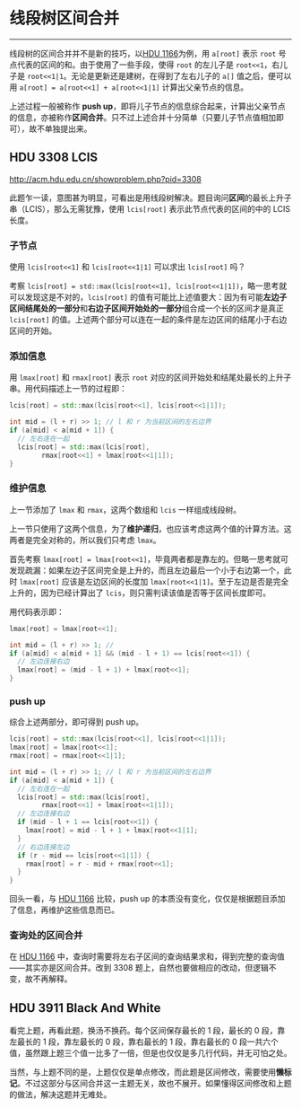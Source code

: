 # 线段树区间合并

---

线段树的区间合并并不是新的技巧，以[HDU 1166](http://acm.hdu.edu.cn/showproblem.php?pid=1166)为例，用 `a[root]` 表示 `root` 号点代表的区间的和。由于使用了一些手段，使得 `root` 的左儿子是 `root<<1`，右儿子是 `root<<1|1`。无论是更新还是建树，在得到了左右儿子的 `a[]` 值之后，便可以用 `a[root] = a[root<<1] + a[root<<1|1]` 计算出父亲节点的信息。

上述过程一般被称作 **push up**，即将儿子节点的信息综合起来，计算出父亲节点的信息，亦被称作**区间合并**。只不过上述合并十分简单（只要儿子节点值相加即可），故不单独提出来。

## HDU 3308 LCIS

http://acm.hdu.edu.cn/showproblem.php?pid=3308

此题乍一读，意图甚为明显，可看出是用线段树解决。题目询问**区间**的最长上升子串（LCIS），那么无需犹豫，使用 `lcis[root]` 表示此节点代表的区间的中的 LCIS 长度。

### 子节点

使用 `lcis[root<<1]` 和 `lcis[root<<1|1]` 可以求出 `lcis[root]` 吗？

考察 `lcis[root] = std::max(lcis[root<<1], lcis[root<<1|1])`，略一思考就可以发现这是不对的，`lcis[root]` 的值有可能比上述值要大：因为有可能**左边子区间结尾处的一部分**和**右边子区间开始处的一部分**组合成一个长的区间才是真正 `lcis[root]` 的值。上述两个部分可以连在一起的条件是左边区间的结尾小于右边区间的开始。

### 添加信息

用 `lmax[root]` 和 `rmax[root]` 表示 `root` 对应的区间开始处和结尾处最长的上升子串。用代码描述上一节的过程即：

```cpp
lcis[root] = std::max(lcis[root<<1], lcis[root<<1|1]);

int mid = (l + r) >> 1; // l 和 r 为当前区间的左右边界
if (a[mid] < a[mid + 1]) {
  // 左右连在一起
  lcis[root] = std::max(lcis[root],
        rmax[root<<1] + lmax[root<<1|1]);
}
```

### 维护信息

上一节添加了 `lmax` 和 `rmax`，这两个数组和 `lcis` 一样组成线段树。

上一节只使用了这两个信息，为了**维护递归**，也应该考虑这两个值的计算方法。这两者是完全对称的，所以我们只考虑 `lmax`。

首先考察 `lmax[root] = lmax[root<<1]`，毕竟两者都是靠左的。但略一思考就可发现疏漏：如果左边子区间完全是上升的，而且左边最后一个小于右边第一个，此时 `lmax[root]` 应该是左边区间的长度加 `lmax[root<<1|1]`。至于左边是否是完全上升的，因为已经计算出了 `lcis`，则只需判读该值是否等于区间长度即可。

用代码表示即：

```cpp
lmax[root] = lmax[root<<1];

int mid = (l + r) >> 1; //
if (a[mid] < a[mid + 1] && (mid - l + 1) == lcis[root<<1]) {
  // 左边连接右边
  lmax[root] = (mid - l + 1) + lmax[root<<1];
}
```

### push up

综合上述两部分，即可得到 push up。

```cpp
lcis[root] = std::max(lcis[root<<1], lcis[root<<1|1]);
lmax[root] = lmax[root<<1];
rmax[root] = rmax[root<<1|1];

int mid = (l + r) >> 1; // l 和 r 为当前区间的左右边界
if (a[mid] < a[mid + 1]) {
  // 左右连在一起
  lcis[root] = std::max(lcis[root],
        rmax[root<<1] + lmax[root<<1|1]);
  // 左边连接右边
  if (mid - l + 1 == lcis[root<<1]) {
    lmax[root] = mid - l + 1 + lmax[root<<1|1];
  }
  // 右边连接左边
  if (r - mid == lcis[root<<1|1]) {
    rmax[root] = r - mid + rmax[root<<1];
  }
}
```

回头一看，与 [HDU 1166](http://acm.hdu.edu.cn/showproblem.php?pid=1166) 比较，push up 的本质没有变化，仅仅是根据题目添加了信息，再维护这些信息而已。

### 查询处的区间合并

在 [HDU 1166](http://acm.hdu.edu.cn/showproblem.php?pid=1166) 中，查询时需要将左右子区间的查询结果求和，得到完整的查询值——其实亦是区间合并。改到 3308 题上，自然也要做相应的改动，但逻辑不变，故不再解释。

## HDU 3911 Black And White

看完上题，再看此题，换汤不换药。每个区间保存最长的 1 段，最长的 0 段，靠左最长的 1 段，靠左最长的 0 段，靠右最长的 1 段，靠右最长的 0 段一共六个值，虽然跟上题三个值一比多了一倍，但是也仅仅是多几行代码，并无可怕之处。

当然，与上题不同的是，上题仅仅是单点修改，而此题是区间修改，需要使用**懒标记**。不过这部分与区间合并这一主题无关，故也不展开。如果懂得区间修改和上题的做法，解决这题并无难处。

